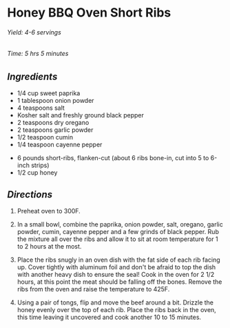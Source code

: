 # Honey BBQ Oven Short Ribs

###### Yield:  4-6 servings
###### Time:   5 hrs 5 minutes

##   *Ingredients*
- 1/4 cup sweet paprika
- 1 tablespoon onion powder
- 4 teaspoons salt
- Kosher salt and freshly ground black pepper
- 2 teaspoons dry oregano
- 2 teaspoons garlic powder
- 1/2 teaspoon cumin
- 1/4 teaspoon cayenne pepper
<!--  -->
- 6 pounds short-ribs, flanken-cut (about 6 ribs bone-in, cut into 5 to 6-inch strips)
- 1/2 cup honey

##      *Directions*
1. Preheat oven to 300F.

2. In a small bowl, combine the paprika, onion powder, salt, oregano, garlic powder, cumin,
cayenne pepper and a few grinds of black pepper. Rub the mixture all over the ribs and allow it to 
sit at room temperature for 1 to 2 hours at the most.

3. Place the ribs snugly in an oven dish with the fat side of each rib facing up. Cover tightly with 
aluminum foil and don't be afraid to top the dish with another heavy dish to ensure the seal! 
Cook in the oven for 2 1/2 hours, at this point the meat should be falling off the bones. 
Remove the ribs from the oven and raise the temperature to 425F.

4. Using a pair of tongs, flip and move the beef around a bit. Drizzle the honey evenly over 
the top of each rib. Place the ribs back in the oven, this time leaving it uncovered and 
cook another 10 to 15 minutes.